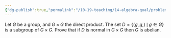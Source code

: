 ```yaml
---
{"dg-publish":true,"permalink":"/10-19-teaching/14-algebra-qual/problem-bank/group-theory/a-condition-for-a-group-to-be-abelian/","tags":["group_theory"],"updated":"2025-03-13T14:15:24-07:00"}
---
```


Let $G$ be a group, and $G\times G$ the direct product. The set $D=\{(g,g,)\,\mid \, g\in G\}$ is a subgroup of $G\times G$. Prove that if $D$ is normal in $G\times G$ then $G$ is abelian.